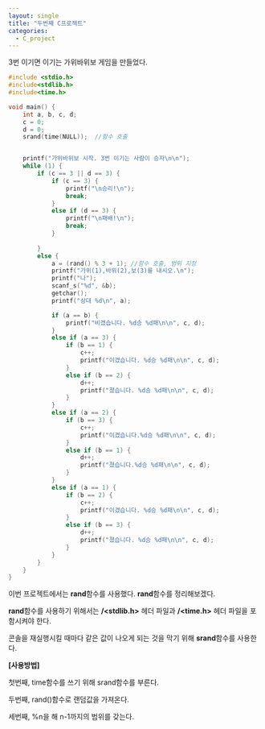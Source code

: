 ```yaml
---
layout: single
title: "두번째 C프로젝트"
categories:
  - C_project
---
```


3번 이기면 이기는 가위바위보 게임을 만들었다.

```c
#include <stdio.h>
#include<stdlib.h>
#include<time.h>

void main() {
	int a, b, c, d;
	c = 0;
	d = 0;
	srand(time(NULL));  //함수 호출


	printf("가위바위보 시작. 3번 이기는 사람이 승자\n\n");
	while (1) {
		if (c == 3 || d == 3) {
			if (c == 3) {
				printf("\n승리!\n");
				break;
			}
			else if (d == 3) {
				printf("\n패배!\n");
				break;
			}
			
		}
		else {
			a = (rand() % 3 + 1); //함수 호출, 범위 지정
			printf("가위(1),바위(2),보(3)를 내시오.\n");
			printf("나");
			scanf_s("%d", &b);
			getchar();
			printf("상대 %d\n", a);

			if (a == b) {
				printf("비겼습니다. %d승 %d패\n\n", c, d);
			}
			else if (a == 3) {
				if (b == 1) {
					c++;
					printf("이겼습니다. %d승 %d패\n\n", c, d);
				}
				else if (b == 2) {
					d++;
					printf("졌습니다. %d승 %d패\n\n", c, d);
				}
			}
			else if (a == 2) {
				if (b == 3) {
					c++;
					printf("이겼습니다.%d승 %d패\n\n", c, d);
				}
				else if (b == 1) {
					d++;
					printf("졌습니다.%d승 %d패\n\n", c, d);
				}
			}
			else if (a == 1) {
				if (b == 2) {
					c++;
					printf("이겼습니다. %d승 %d패\n\n", c, d);
				}
				else if (b == 3) {
					d++;
					printf("졌습니다. %d승 %d패\n\n", c, d);
				}
			}
		}
	}
}
```

이번 프로젝트에서는 **rand**함수를 사용했다. **rand**함수를 정리해보겠다.

**rand**함수를 사용하기 위해서는 **/<stdlib.h>** 헤더 파일과 **/<time.h>** 헤더 파일을 포함시켜야 한다.



콘솔을 재실행시킬 때마다 같은 값이 나오게 되는 것을 막기 위해 **srand**함수를 사용한다.



**[사용방법]**


첫번째, time함수를 쓰기 위해 srand함수를 부른다.

두번째, rand()함수로 랜덤값을 가져온다.

세번째, %n을 해 n-1까지의 범위를 갖는다.


